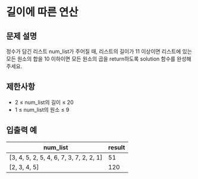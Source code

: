 # 길이에 따른 연산

## 문제 설명

정수가 담긴 리스트 num_list가 주어질 때, 리스트의 길이가 11 이상이면 리스트에 있는 모든 원소의 합을 10 이하이면 모든 원소의 곱을 return하도록 solution 함수를 완성해주세요.  


## 제한사항

- 2 ≤ num_list의 길이 ≤ 20
- 1 ≤ num_list의 원소 ≤ 9


## 입출력 예

| num_list                                | result |
|-----------------------------------------|--------|
| [3, 4, 5, 2, 5, 4, 6, 7, 3, 7, 2, 2, 1] | 51     |
| [2, 3, 4, 5]                            | 120    |
